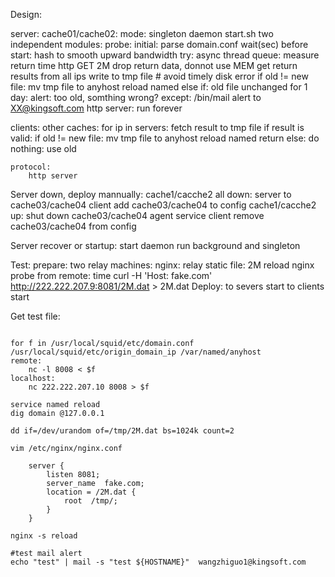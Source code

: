 Design:

server: cache01/cache02:
    mode: singleton daemon start.sh
    two independent modules:
        probe:
            initial:
                parse domain.conf
            wait(sec) before start: hash to smooth upward bandwidth
            try:
                async thread queue:
                    measure return time http GET 2M
                    drop return data, donnot use MEM
                get return results from all ips
                write to tmp file # avoid timely disk error
                if old != new file:
                    mv tmp file to anyhost
                    reload named
                else if:
                    old file unchanged for 1 day:
                        alert: too old, somthing wrong?
            except:
                /bin/mail alert to XX@kingsoft.com
        http server:
            run forever

clients: other caches:
    for ip in servers:
        fetch result to tmp file
        if result is valid:
            if old != new file:
                mv tmp file to anyhost
                reload named
            return
    else:
        do nothing: use old

    protocol:
        http server

Server down, deploy mannually:
    cache1/cacche2 all down:
        server to cache03/cache04
        client add cache03/cache04 to config
    cache1/cacche2 up:
        shut down cache03/cache04 agent service
        client remove cache03/cache04 from config

Server recover or startup:
    start daemon
    run background and singleton

Test:
    prepare:
        two relay machines:
            nginx:
                relay static file: 2M
                reload nginx
        probe from remote:
            time curl -H 'Host: fake.com' http://222.222.207.9:8081/2M.dat > 2M.dat
Deploy:
    to severs
        start
    to clients
        start

Get test file:
```

for f in /usr/local/squid/etc/domain.conf /usr/local/squid/etc/origin_domain_ip /var/named/anyhost
remote:
    nc -l 8008 < $f
localhost:
    nc 222.222.207.10 8008 > $f

service named reload
dig domain @127.0.0.1

dd if=/dev/urandom of=/tmp/2M.dat bs=1024k count=2

vim /etc/nginx/nginx.conf

    server {
        listen 8081;
        server_name  fake.com;
        location = /2M.dat {
            root  /tmp/;
        }
    }

nginx -s reload

#test mail alert
echo "test" | mail -s "test ${HOSTNAME}"  wangzhiguo1@kingsoft.com

```
